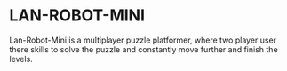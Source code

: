 ﻿# LAN-ROBOT-MINI
 Lan-Robot-Mini is a multiplayer puzzle platformer, where two player user there skills to solve the puzzle and constantly move further and finish the levels.
 
